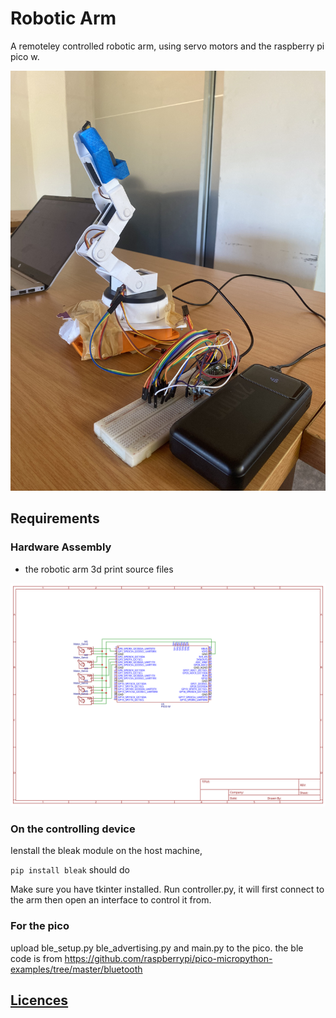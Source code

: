 # Robotic Arm

A remoteley controlled robotic arm, using servo motors and the raspberry pi pico w.

![A picture of the project](image.jpg)

## Requirements

### Hardware Assembly

- the robotic arm 3d print source files

![Circuit Diagram](Schematic.svg)

### On the controlling device 

Ienstall the bleak module on the host machine,

`pip install bleak` should do

Make sure you have tkinter installed.
Run controller.py, it will first connect to the arm then open an interface to control it from.

### For the pico

upload ble_setup.py ble_advertising.py and main.py to the pico.
the ble code is from https://github.com/raspberrypi/pico-micropython-examples/tree/master/bluetooth

## [Licences](LICENSE.md)
